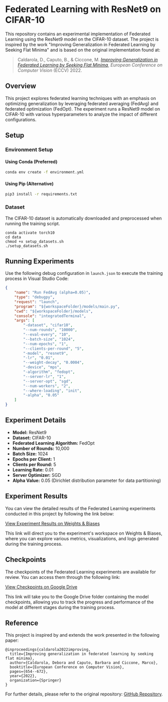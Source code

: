 # Federated Learning with ResNet9 on CIFAR-10

This repository contains an experimental implementation of Federated Learning using the ResNet9 model on the CIFAR-10 dataset. The project is inspired by the work "Improving Generalization in Federated Learning by Seeking Flat Minima" and is based on the original implementation found at:

> Caldarola, D., Caputo, B., & Ciccone, M. [_Improving Generalization in Federated Learning by Seeking Flat Minima_](https://arxiv.org/abs/2203.11834), _European Conference on Computer Vision_ (ECCV) 2022.

## Overview
This project explores federated learning techniques with an emphasis on optimizing generalization by leveraging federated averaging (FedAvg) and federated optimization (FedOpt). The experiment runs a ResNet9 model on CIFAR-10 with various hyperparameters to analyze the impact of different configurations.

## Setup
### Environment Setup
#### Using Conda (Preferred)
```bash
conda env create -f environment.yml
```
#### Using Pip (Alternative)
```bash
pip3 install -r requirements.txt
```

### Dataset
The CIFAR-10 dataset is automatically downloaded and preprocessed when running the training script.
```
conda activate torch10
cd data
chmod +x setup_datasets.sh
./setup_datasets.sh
```

## Running Experiments
Use the following debug configuration in `launch.json` to execute the training process in Visual Studio Code:

```json
{
    "name": "Run FedAvg (alpha=0.05)",
    "type": "debugpy",
    "request": "launch",
    "program": "${workspaceFolder}/models/main.py",
    "cwd": "${workspaceFolder}/models",
    "console": "integratedTerminal",
    "args": [
        "-dataset", "cifar10",
        "--num-rounds", "10000",
        "--eval-every", "10",
        "--batch-size", "1024",
        "--num-epochs", "1",
        "--clients-per-round", "5",
        "-model", "resnet9",
        "-lr", "0.01",
        "--weight-decay", "0.0004",
        "-device", "mps",
        "-algorithm", "fedopt",
        "--server-lr", "1",
        "--server-opt", "sgd",
        "--num-workers", "2",
        "--where-loading", "init",
        "-alpha", "0.05"
    ]
}
```

## Experiment Details
- **Model:** ResNet9
- **Dataset:** CIFAR-10
- **Federated Learning Algorithm:** FedOpt
- **Number of Rounds:** 10,000
- **Batch Size:** 1024
- **Epochs per Client:** 1
- **Clients per Round:** 5
- **Learning Rate:** 0.01
- **Server Optimizer:** SGD
- **Alpha Value:** 0.05 (Dirichlet distribution parameter for data partitioning)

## Experiment Results

You can view the detailed results of the Federated Learning experiments conducted in this project by following the link below:

[View Experiment Results on Weights & Biases](https://wandb.ai/nguyendam5555/Federated%20learning/runs/4ike5us5/workspace?nw=nwusernguyendam5555)

This link will direct you to the experiment's workspace on Weights & Biases, where you can explore various metrics, visualizations, and logs generated during the training process.

## Checkpoints

The checkpoints of the Federated Learning experiments are available for review. You can access them through the following link:

[View Checkpoints on Google Drive](https://drive.google.com/drive/folders/1am6jhN0h9AVQeArGtt5RKh7GGNoesmei?usp=sharing)

This link will take you to the Google Drive folder containing the model checkpoints, allowing you to track the progress and performance of the model at different stages during the training process.


## Reference
This project is inspired by and extends the work presented in the following paper:

```text
@inproceedings{caldarola2022improving,
  title={Improving generalization in federated learning by seeking flat minima},
  author={Caldarola, Debora and Caputo, Barbara and Ciccone, Marco},
  booktitle={European Conference on Computer Vision},
  pages={654--672},
  year={2022},
  organization={Springer}
}
```

For further details, please refer to the original repository: [GitHub Repository](https://github.com/debcaldarola/fedsam).

